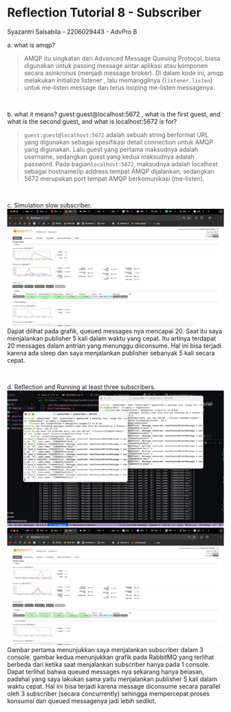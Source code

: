 # Reflection Tutorial 8 - Subscriber
Syazantri Salsabila - 2206029443 - AdvPro B

a. what is amqp? 
> AMQP itu singkatan dari Advanced Message Queuing Protocol, biasa digunakan untuk passing message antar aplikasi atau komponen secara asinkronus (menjadi message broker). Di dalam kode ini, amqp melakukan initialize listener , lalu memanggilnya (```listener.listen```) untuk me-listen message dan terus looping me-listen messagenya. <br>

<br>

b. what it means? guest:guest@localhost:5672 , what is the first guest, and what is the second guest, and what is localhost:5672 is for?  
> ```guest:guest@localhost:5672``` adalah sebuah string berformat URL yang digunakan sebagai spesifikasi detail connection untuk AMQP yang digunakan. Lalu guest yang pertama maksudnya adalah username, sedangkan guest yang kedua maksudnya adalah password. Pada bagian```localhost:5672```, maksudnya adalah localhost sebagai hostname/ip address tempat AMQP dijalankan, sedangkan 5672 merupakan port tempat AMQP berkomunikasi (me-listen).

<br>

c. Simulation slow subscriber.
![Commit 4 screen capture](assets/images/commit4.png)
Dapat dilihat pada grafik, queued messages nya mencapai 20. Saat itu saya menjalankan publisher 5 kali dalam waktu yang cepat. Itu artinya terdapat 20 messages dalam antrian yang menunggu diiconsume. Hal ini bisa terjadi karena ada sleep dan saya menjalankan publisher sebanyak 5 kali secara cepat.

<br>

d. Reflection and Running at least three subscribers.
![Commit 5_1 screen capture](assets/images/commit5_1.png)
![Commit 5_2 screen capture](assets/images/commit5_2.png)
Gambar pertama menunjukkan saya menjalankan subscriber dalam 3 console. gambar kedua menunjukkan grafik pada RabbitMQ yang terlihat berbeda dari ketika saat menjalankan subscriber hanya pada 1 console. Dapat terlihat bahwa queued messages nya sekarang hanya belasan, padahal yang saya lakukan sama yaitu menjalankan publisher 5 kali dalam waktu cepat. Hal ini bisa terjadi karena message diconsume secara parallel oleh 3 subscriber (secara concurrently) sehingga mempercepat proses konsumsi dan queued messagenya jadi lebih sedikit.
